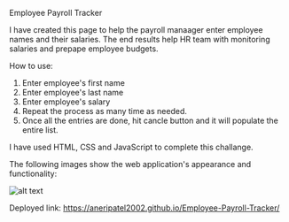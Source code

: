 Employee Payroll Tracker

I have created this page to help the payroll manaager enter employee names and their salaries. The end results help HR team with monitoring salaries and prepape employee budgets.

How to use:
1. Enter employee's first name
2. Enter employee's last name
3. Enter employee's salary
4. Repeat the process as many time as needed. 
5. Once all the entries are done, hit cancle button and it will populate the entire list.

I have used HTML, CSS and JavaScript to complete this challange.

The following images show the web application's appearance and functionality:

![alt text](<./Assets/Images/Assignment 3 Console.pngScreenshot 2024-03-19 210638.png>)

Deployed link: https://aneripatel2002.github.io/Employee-Payroll-Tracker/
